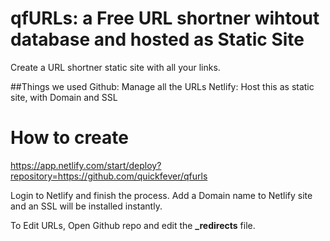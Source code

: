 # qfURLs: a Free URL shortner wihtout database and hosted as Static Site

Create a URL shortner static site with all your links.

##Things we used
Github: Manage all the URLs
Netlify: Host this as static site, with Domain and SSL

# How to create

https://app.netlify.com/start/deploy?repository=https://github.com/quickfever/qfurls

Login to Netlify and finish the process. 
Add a Domain name to Netlify site and an SSL will be installed instantly.

To Edit URLs, Open Github repo and edit the **_redirects** file.
